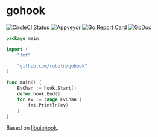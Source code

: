 # gohook

[![CircleCI Status](https://circleci.com/gh/robotn/gohook.svg?style=shield)](https://circleci.com/gh/robotn/gohook)
![Appveyor](https://ci.appveyor.com/api/projects/status/github/robotn/gohook?branch=master&svg=true)
[![Go Report Card](https://goreportcard.com/badge/github.com/robotn/gohook)](https://goreportcard.com/report/github.com/robotn/gohook)
[![GoDoc](https://godoc.org/github.com/robotn/gohook?status.svg)](https://godoc.org/github.com/robotn/gohook)
<!-- This is a work in progress. -->

```Go
package main

import (
	"fmt"

	"github.com/robotn/gohook"
)

func main() {
	EvChan := hook.Start()
	defer hook.End()
	for ev := range EvChan {
		fmt.Println(ev)
	}
}
```

Based on [libuiohook](https://github.com/kwhat/libuiohook).